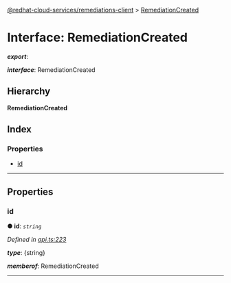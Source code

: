[@redhat-cloud-services/remediations-client](../README.md) > [RemediationCreated](../interfaces/remediationcreated.md)

# Interface: RemediationCreated

*__export__*: 

*__interface__*: RemediationCreated

## Hierarchy

**RemediationCreated**

## Index

### Properties

* [id](remediationcreated.md#id)

---

## Properties

<a id="id"></a>

###  id

**● id**: *`string`*

*Defined in [api.ts:223](https://github.com/RedHatInsights/javascript-clients/blob/master/packages/remediations/api.ts#L223)*

*__type__*: {string}

*__memberof__*: RemediationCreated

___

